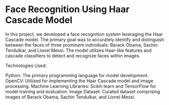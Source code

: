 # Face Recognition Using Haar Cascade Model

In this project, we developed a face recognition system leveraging the Haar Cascade model. The primary goal was to accurately identify and distinguish between the faces of three prominent individuals: Barack Obama, Sachin Tendulkar, and Lionel Messi. The model utilizes Haar-like features and cascade classifiers to detect and recognize faces within images.

Technologies Used:

Python: The primary programming language for model development.
OpenCV: Utilized for implementing the Haar Cascade model and image processing.
Machine Learning Libraries: Scikit-learn and TensorFlow for model training and evaluation.
Image Dataset: Curated dataset comprising images of Barack Obama, Sachin Tendulkar, and Lionel Messi.
